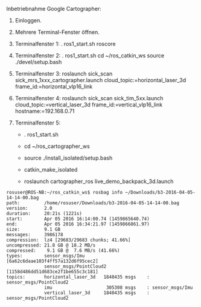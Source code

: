 Inbetriebnahme Google Cartographer:

1. Einloggen.
2. Mehrere Terminal-Fenster öffnen.
3. Terminalfenster 1:
   . ros1_start.sh
   roscore
4. Terminalfenster 2:
  . ros1_start.sh
   cd ~/ros_catkin_ws
   source ./devel/setup.bash
5. Terminalfenster 3:
   roslaunch sick_scan sick_mrs_1xxx_cartographer.launch cloud_topic:=horizontal_laser_3d frame_id:=horizontal_vlp16_link
6. Terminalfenster 4:
   roslaunch sick_scan sick_tim_5xx.launch cloud_topic:=vertical_laser_3d frame_id:=vertical_vlp16_link hostname:=192.168.0.71
7. Terminalfenster 5:

   * . ros1_start.sh
   * cd ~/ros_cartographer_ws
   * source ./install_isolated/setup.bash
   * catkin_make_isolated

   * roslaunch cartographer_ros live_demo_backpack_3d.launch


```
rosuser@ROS-NB:~/ros_catkin_ws$ rosbag info ~/Downloads/b3-2016-04-05-14-14-00.bag 
path:         /home/rosuser/Downloads/b3-2016-04-05-14-14-00.bag
version:      2.0
duration:     20:21s (1221s)
start:        Apr 05 2016 16:14:00.74 (1459865640.74)
end:          Apr 05 2016 16:34:21.97 (1459866861.97)
size:         9.1 GB
messages:     3986178
compression:  lz4 [29683/29683 chunks; 41.66%]
uncompressed: 21.8 GB @ 18.2 MB/s
compressed:    9.1 GB @  7.6 MB/s (41.66%)
types:        sensor_msgs/Imu         [6a62c6daae103f4ff57a132d6f95cec2]
              sensor_msgs/PointCloud2 [1158d486dd51d683ce2f1be655c3c181]
topics:       horizontal_laser_3d   1840435 msgs    : sensor_msgs/PointCloud2
              imu                    305308 msgs    : sensor_msgs/Imu        
              vertical_laser_3d     1840435 msgs    : sensor_msgs/PointCloud2
```







